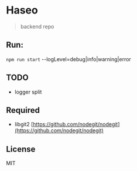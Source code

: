 # Haseo
> backend repo

## Run:
`npm run start`
--logLevel=debug|info|warning|error

## TODO
- logger split


## Required
- libgit2 [https://github.com/nodegit/nodegit](https://github.com/nodegit/nodegit)

## License
MIT
